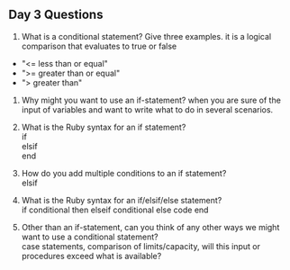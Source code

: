 ## Day 3 Questions

1. What is a conditional statement? Give three examples.
it is a logical comparison that evaluates to true or false
 - "<= less than or equal"
 - ">= greater than or equal"
 - "> greater than"
1. Why might you want to use an if-statement?
when you are sure of the input of variables and want to write what to do in several scenarios.
1. What is the Ruby syntax for an if statement? <br>
if <br>
elsif <br>
end
1. How do you add multiple conditions to an if statement?<br>
elsif
1. What is the Ruby syntax for an if/elsif/else statement?<br>
if conditional then
elseif conditional
else code
end

1. Other than an if-statement, can you think of any other ways we might want to use a conditional statement?<br>
case statements, comparison of limits/capacity, will this input or procedures exceed what is available?
